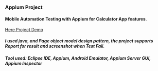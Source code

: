 ### Appium Project
#### Mobile Automation Testing with Appium for Calculator App features.

[Here Project Demo](https://drive.google.com/file/d/1DjMQSVFUpp401gvYG1QkjTy-qIHrl9IN/view?usp=sharing)

##### I used java, and Page object model design pattern, the project supports Report for result and screenshot when Test Fail.
##### Tool used: Eclipse IDE, Appium, Android Emulator, Appium Server GUI, Appium Inspector 
